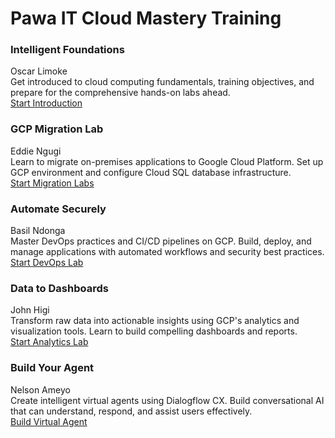 # Pawa IT Cloud Mastery Training
<div class="training-grid">

  <div class="training-card">
    <h3>Intelligent Foundations</h3>
    <div class="speaker">Oscar Limoke</div>
    <div class="description">
      Get introduced to cloud computing fundamentals, training objectives, and prepare for the comprehensive hands-on labs ahead.
    </div>
    <div class="card-actions">
      <a href="introduction/" class="btn-primary">Start Introduction</a>
    </div>
  </div>

  <div class="training-card">
    <h3>GCP Migration Lab</h3>
    <div class="speaker">Eddie Ngugi</div>
    <div class="description">
      Learn to migrate on-premises applications to Google Cloud Platform. Set up GCP environment and configure Cloud SQL database infrastructure.
    </div>
    <div class="card-actions">
      <a href="migration-overview/" class="btn-primary">Start Migration Labs</a>
    </div>
  </div>

  <div class="training-card">
    <h3>Automate Securely</h3>
    <div class="speaker">Basil Ndonga</div>
    <div class="description">
      Master DevOps practices and CI/CD pipelines on GCP. Build, deploy, and manage applications with automated workflows and security best practices.
    </div>
    <div class="card-actions">
      <a href="devops-lab/" class="btn-primary">Start DevOps Lab</a>
    </div>
  </div>

  <div class="training-card">
    <h3>Data to Dashboards</h3>
    <div class="speaker">John Higi</div>
    <div class="description">
      Transform raw data into actionable insights using GCP's analytics and visualization tools. Learn to build compelling dashboards and reports.
    </div>
    <div class="card-actions">
      <a href="data-analytics-lab/" class="btn-primary">Start Analytics Lab</a>
    </div>
  </div>

  <div class="training-card">
    <h3>Build Your Agent</h3>
    <div class="speaker">Nelson Ameyo</div>
    <div class="description">
      Create intelligent virtual agents using Dialogflow CX. Build conversational AI that can understand, respond, and assist users effectively.
    </div>
    <div class="card-actions">
      <a href="virtual-agent-lab/" class="btn-primary">Build Virtual Agent</a>
    </div>
  </div>

</div>



